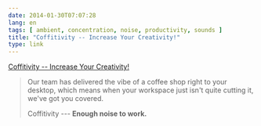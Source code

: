```yaml
---
date: 2014-01-30T07:07:28
lang: en
tags: [ ambient, concentration, noise, productivity, sounds ]
title: "Coffitivity -- Increase Your Creativity!"
type: link
---
```


[Coffitivity -- Increase Your Creativity!](http://coffitivity.com/)

> Our team has delivered the vibe of a coffee shop right to your
> desktop, which means when your workspace just isn't quite cutting it,
> we've got you covered.
>
> Coffitivity --- **Enough noise to work.**

